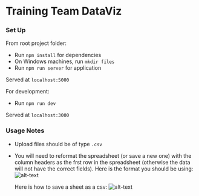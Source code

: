 # Training Team DataViz

### Set Up

From root project folder:

- Run `npm install` for dependencies
- On Windows machines, run `mkdir files`
- Run `npm run server` for application

Served at `localhost:5000`

For development:

- Run `npm run dev`

Served at `localhost:3000`

### Usage Notes

- Upload files should be of type `.csv`

- You will need to reformat the spreadsheet (or save a new one) with the column headers as the frst row in the spreadsheet (otherwise the data will not have the correct fields).
    Here is the format you should be using:
    ![alt-text](https://gitlab.catalyt.es/training/cyclecurriculum/tools/training-team-dataviz/uploads/15df78f0095db3f80b22f03ae4822e6d/spreadsheet_format.png)
    
    Here is how to save a sheet as a csv:
    ![alt-text](https://gitlab.catalyt.es/training/cyclecurriculum/tools/training-team-dataviz/uploads/e78de0872254dd5c8275e5f3b150e1a7/save_as_csv.png)